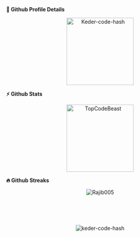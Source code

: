 
 
 <summary>
	<b>🔎 Github Profile Details</b>
</summary>
<p align="center">
	<img height="180em" src="https://github-profile-summary-cards.vercel.app/api/cards/profile-details?username=Rajib005&theme=github_dark" alt="Keder-code-hash" align = "center"/></p>


<summary><b>⚡ Github Stats</b></summary>
<p align="center"><img height="180em" src="https://github-readme-stats.vercel.app/api?username=Rajib005&show_icons=true&theme=radical" alt="TopCodeBeast" align = "center"/> 
	
 

 <summary><b>🔥 Github Streaks</b></summary>
<p align="center">
	<img src="https://github-readme-streak-stats.herokuapp.com/?user=Rajib005&theme=black-ice&hide_border=true&stroke=0000&background=0D1117&ring=e05397&fire=e05397&currStreakLabel=e05397" alt="Rajib005" />
</p>
<br>
<br>
<br>

<p align="center">
	<img src="https://komarev.com/ghpvc/?username=Rajib005&label=Profile%20views&color=0e75b6&style=flat" alt="keder-code-hash" />
</p>

